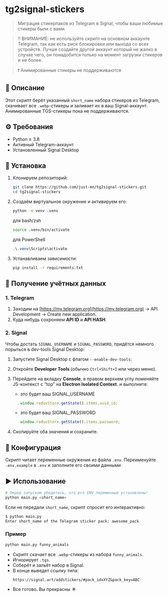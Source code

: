 # tg2signal-stickers

> Миграция стикерпаков из Telegram в Signal, чтобы ваши любимые стикеры были с вами.

> ‼️ ВНИМАНИЕ: не используйте скрипт на основном аккаунте Telegram, так как есть риск блокировки или выхода со всех устройств. Лучше создайте другой аккаунт который не жалко в случае чего, он понадобится только на момент загрузки стикеров и не более.

> ❗ Анимированные стикеры не поддерживаются

## 📖 Описание

Этот скрипт берёт указанный `short_name` набора стикеров из Telegram, скачивает все `.webp`-стикеры и заливает их в ваш Signal-аккаунт. Анимированные TGS-стикеры пока не поддерживаются.

## ⚙️ Требования

- Python ≥ 3.8
- Активный Telegram-аккаунт
- Установленный Signal Desktop

## 🚀 Установка

1. Клонируем репозиторий:

   ```bash
   git clone https://github.com/just-mn/tg2signal-stickers.git
   cd tg2signal-stickers
   ```

2. Создаём виртуальное окружение и активируем его:

   ```bash
   python -m venv .venv
   ```

   для bash/zsh

   ```bash
   source .venv/bin/activate
   ```

   для PowerShell

   ```powershell
   .\.venv\Scripts\activate
   ```

3. Устанавливаем зависимости:

   ```bash
   pip install -r requirements.txt
   ```

## 🔑 Получение учётных данных

### 1. Telegram

1. Заходим на [https://my.telegram.org](https://my.telegram.org) → API Development → Create new application.
2. Куда нибудь сохроняем **API ID** и **API HASH**.

### 2. Signal

Чтобы достать `SIGNAL_USERNAME` и `SIGNAL_PASSWORD`, придётся немного порыться в dev-tools Signal Desktop:

1. Запустите Signal Desktop с флагом `--enable-dev-tools`:
2. Откройте **Developer Tools** (обычно `Ctrl+Shift+I` или через меню).
3. Перейдите на вкладку **Console**, в правом верхнем углу поменяйте JS-контекст с “top” на **Electron Isolated Context**. и выполните:

   - это будет ваш SIGNAL_USERNAME
     ```js
     window.reduxStore.getState().items.uuid_id;
     ```
   - это будет ваш SIGNAL_PASSWORD
     ```js
     window.reduxStore.getState().items.password;
     ```

5. Скопируйте оба значения и сохраните.

## 🔧 Конфигурация

Скрипт читает переменные окружения из файла `.env`. Переименуйте `.env.example` в `.env` и заполните его своими данными

## ▶️ Использование

```bash
# Перед запуском убедитесь, что все ENV переменные установлены!
python main.py <short_name>
```

Если не передали `short_name`, скрипт спросит его интерактивно:

```bash
$ python main.py
Enter short_name of the Telegram sticker pack: awesome_pack
```

### Пример

```bash
python main.py funny_animals
```

- Скрипт скачает все `.webp`-стикеры из набора `funny_animals`.
- Игнорирует `.tgs`.
- Соберёт и зальёт набор в Signal.
- В конце выведет ссылку типа:
  ```
  https://signal.art/addstickers/#pack_id=XYZ&pack_key=ABC
  ```
- Все готово. Вы прекрасны ☀️
